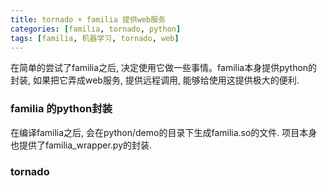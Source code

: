 ```yaml
---
title: tornado + familia 提供web服务
categories: [familia, tornado, python]
tags: [familia, 机器学习, tornado, web]
---
```


在简单的尝试了familia之后, 决定使用它做一些事情。familia本身提供python的封装, 如果把它弄成web服务, 提供远程调用, 能够给使用这提供极大的便利.

### familia 的python封装
在编译familia之后, 会在python/demo的目录下生成familia.so的文件. 项目本身也提供了familia_wrapper.py的封装.

### tornado
